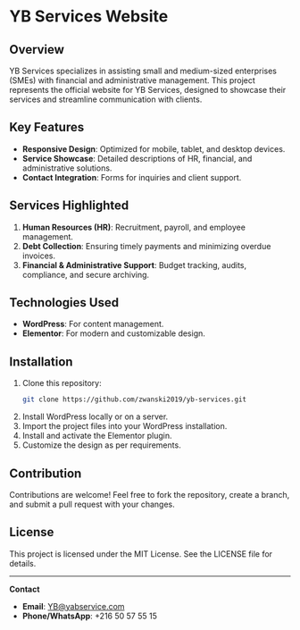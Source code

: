# YB Services Website

## Overview
YB Services specializes in assisting small and medium-sized enterprises (SMEs) with financial and administrative management. This project represents the official website for YB Services, designed to showcase their services and streamline communication with clients.

## Key Features
- **Responsive Design**: Optimized for mobile, tablet, and desktop devices.
- **Service Showcase**: Detailed descriptions of HR, financial, and administrative solutions.
- **Contact Integration**: Forms for inquiries and client support.

## Services Highlighted
1. **Human Resources (HR)**: Recruitment, payroll, and employee management.
2. **Debt Collection**: Ensuring timely payments and minimizing overdue invoices.
3. **Financial & Administrative Support**: Budget tracking, audits, compliance, and secure archiving.

## Technologies Used
- **WordPress**: For content management.
- **Elementor**: For modern and customizable design.

## Installation
1. Clone this repository:
   ```bash
   git clone https://github.com/zwanski2019/yb-services.git
   ```
2. Install WordPress locally or on a server.
3. Import the project files into your WordPress installation.
4. Install and activate the Elementor plugin.
5. Customize the design as per requirements.

## Contribution
Contributions are welcome! Feel free to fork the repository, create a branch, and submit a pull request with your changes.

## License
This project is licensed under the MIT License. See the LICENSE file for details.

---

**Contact**
- **Email**: YB@yabservice.com
- **Phone/WhatsApp**: +216 50 57 55 15
